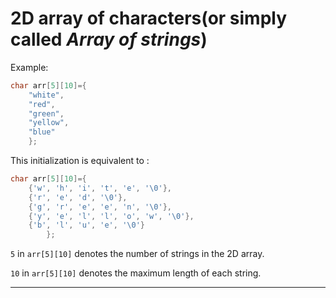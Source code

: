 # 2D array of characters(or simply called _Array of strings_)

Example:

```c
char arr[5][10]={
	"white",
	"red",
	"green",
	"yellow",
	"blue"
	};
```

This initialization is equivalent to :

```c
char arr[5][10]={
	{'w', 'h', 'i', 't', 'e', '\0'},
	{'r', 'e', 'd', '\0'},
	{'g', 'r', 'e', 'e', 'n', '\0'},
	{'y', 'e', 'l', 'l', 'o', 'w', '\0'},
	{'b', 'l', 'u', 'e', '\0'}
		};
```

`5` in `arr[5][10]` denotes the number of strings in the 2D array.

`10` in `arr[5][10]` denotes the maximum length of each string.

---

